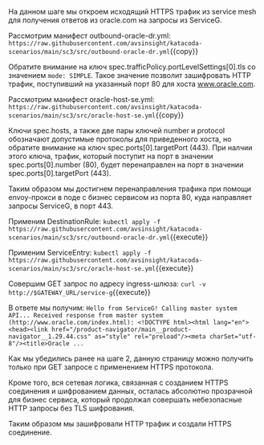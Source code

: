 На данном шаге мы откроем исходящий HTTPS трафик из service mesh для получения ответов из oracle.com на запросы из ServiceG.

Рассмотрим манифест outbound-oracle-dr.yml:
`https://raw.githubusercontent.com/avsinsight/katacoda-scenarios/main/sc3/src/outbound-oracle-dr.yml`{{copy}}

Обратите внимание на ключ spec.trafficPolicy.portLevelSettings[0].tls со значением `mode: SIMPLE`. Такое значение позволит зашифровать HTTP трафик, поступивший на указанный порт 80 для хоста www.oracle.com.

Рассмотрим манифест oracle-host-se.yml:
`https://raw.githubusercontent.com/avsinsight/katacoda-scenarios/main/sc3/src/oracle-host-se.yml`{{copy}}

Ключи spec.hosts, а также две пары ключей number и protocol обозначают допустимые протоколы для приведенного хоста, но обратите внимание на ключ spec.ports[0].targetPort (443). При налчии этого ключа, трафик, который поступит на порт в значении spec.ports[0].number (80), будет перенаправлен на порт в значении spec.ports[0].targetPort (443).

Таким образом мы достигнем перенаправления трафика при помощи envoy-прокси в поде с бизнес сервисом из порта 80, куда направляет запросы ServiceG, в порт 443.

Применим DestinationRule:
`kubectl apply -f https://raw.githubusercontent.com/avsinsight/katacoda-scenarios/main/sc3/src/outbound-oracle-dr.yml`{{execute}}

Применим ServiceEntry:
`kubectl apply -f https://raw.githubusercontent.com/avsinsight/katacoda-scenarios/main/sc3/src/oracle-host-se.yml`{{execute}}

Cовершим GET запрос по адресу ingress-шлюза:
`curl -v http://$GATEWAY_URL/service-g`{{execute}}

В ответе мы получим:
`Hello from ServiceG! Calling master system API... Received response from master system (http://www.oracle.com/index.html): <!DOCTYPE html><html lang="en"><head><link href="/product-navigator/main__product-navigator__1.29.44.css" as="style" rel="preload"/><meta charSet="utf-8"/><title>Oracle ...`

Как мы убедились ранее на шаге 2, данную страницу можно получить только при GET запросе с применением HTTPS протокола.

Кроме того, вся сетевая логика, связанная с созданием HTTPS соединения и шифрованием данных, осталась абсолютно прозрачной для бизнес сервиса, который продолжал совершать небезопасные HTTP запросы без TLS шифрования.

Таким образом мы зашифровали HTTP трафик и создали HTTPS соединение.